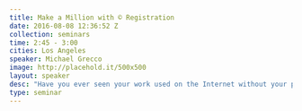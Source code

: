 ```yaml
---
title: Make a Million with © Registration
date: 2016-08-08 12:36:52 Z
collection: seminars
time: 2:45 - 3:00
cities: Los Angeles
speaker: Michael Grecco
image: http://placehold.it/500x500
layout: speaker
desc: "Have you ever seen your work used on the Internet without your permission – only to find out that there’s little you can do because you hadn’t registered your images? Have you watched your stock photography sales dwindling due to rampant image theft on the Internet? We’ve all spent a great deal of time learning our craft, buying the right equipment and working hard at making impactful images with one simple goal: to make a living doing something we like. The only way to protect your work and make a living in photography is through copyright registration."
type: seminar
---
```

